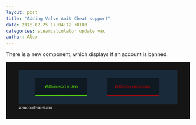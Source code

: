 ```yaml
---
layout: post
title: "Adding Valve Anit Cheat support"
date: 2018-02-25 17:04:12 +0100
categories: steamcalculator update vac
author: Alex
---
```


There is a new component, which displays if an account is banned.

![Image VAC Component](https://raw.githubusercontent.com/steamcalculator/blog/master/assets/img/sc-vac-component_0-60.gif)

